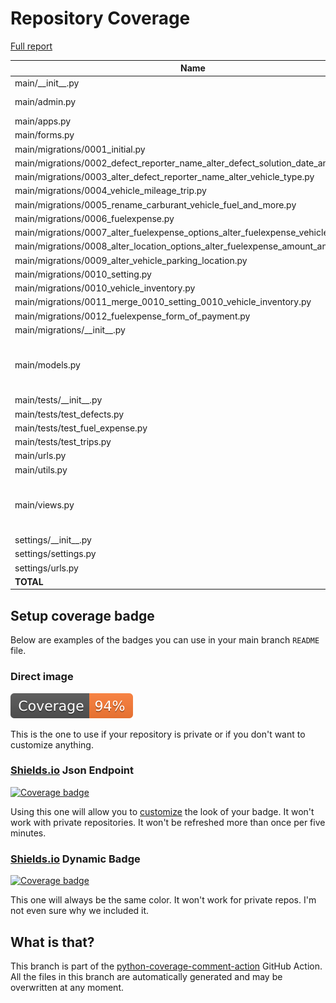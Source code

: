 # Repository Coverage

[Full report](https://htmlpreview.github.io/?https://github.com/protec38/CarBoN/blob/python-coverage-comment-action-data/htmlcov/index.html)

| Name                                                                                      |    Stmts |     Miss |   Cover |   Missing |
|------------------------------------------------------------------------------------------ | -------: | -------: | ------: | --------: |
| main/\_\_init\_\_.py                                                                      |        0 |        0 |    100% |           |
| main/admin.py                                                                             |       45 |        4 |     91% |13, 54, 74-84 |
| main/apps.py                                                                              |        4 |        0 |    100% |           |
| main/forms.py                                                                             |       42 |        0 |    100% |           |
| main/migrations/0001\_initial.py                                                          |        6 |        0 |    100% |           |
| main/migrations/0002\_defect\_reporter\_name\_alter\_defect\_solution\_date\_and\_more.py |        4 |        0 |    100% |           |
| main/migrations/0003\_alter\_defect\_reporter\_name\_alter\_vehicle\_type.py              |        4 |        0 |    100% |           |
| main/migrations/0004\_vehicle\_mileage\_trip.py                                           |        6 |        0 |    100% |           |
| main/migrations/0005\_rename\_carburant\_vehicle\_fuel\_and\_more.py                      |        4 |        0 |    100% |           |
| main/migrations/0006\_fuelexpense.py                                                      |        6 |        0 |    100% |           |
| main/migrations/0007\_alter\_fuelexpense\_options\_alter\_fuelexpense\_vehicle.py         |        5 |        0 |    100% |           |
| main/migrations/0008\_alter\_location\_options\_alter\_fuelexpense\_amount\_and\_more.py  |        5 |        0 |    100% |           |
| main/migrations/0009\_alter\_vehicle\_parking\_location.py                                |        5 |        0 |    100% |           |
| main/migrations/0010\_setting.py                                                          |        5 |        0 |    100% |           |
| main/migrations/0010\_vehicle\_inventory.py                                               |        4 |        0 |    100% |           |
| main/migrations/0011\_merge\_0010\_setting\_0010\_vehicle\_inventory.py                   |        4 |        0 |    100% |           |
| main/migrations/0012\_fuelexpense\_form\_of\_payment.py                                   |        4 |        0 |    100% |           |
| main/migrations/\_\_init\_\_.py                                                           |        0 |        0 |    100% |           |
| main/models.py                                                                            |      154 |        5 |     97% |60, 146, 149, 277, 290 |
| main/tests/\_\_init\_\_.py                                                                |        0 |        0 |    100% |           |
| main/tests/test\_defects.py                                                               |       30 |        0 |    100% |           |
| main/tests/test\_fuel\_expense.py                                                         |       17 |        0 |    100% |           |
| main/tests/test\_trips.py                                                                 |       95 |        0 |    100% |           |
| main/urls.py                                                                              |        3 |        0 |    100% |           |
| main/utils.py                                                                             |       15 |        0 |    100% |           |
| main/views.py                                                                             |      118 |       27 |     77% |30-80, 154-156, 219-221 |
| settings/\_\_init\_\_.py                                                                  |        0 |        0 |    100% |           |
| settings/settings.py                                                                      |       18 |        0 |    100% |           |
| settings/urls.py                                                                          |        4 |        0 |    100% |           |
|                                                                                 **TOTAL** |  **607** |   **36** | **94%** |           |


## Setup coverage badge

Below are examples of the badges you can use in your main branch `README` file.

### Direct image

[![Coverage badge](https://raw.githubusercontent.com/protec38/CarBoN/python-coverage-comment-action-data/badge.svg)](https://htmlpreview.github.io/?https://github.com/protec38/CarBoN/blob/python-coverage-comment-action-data/htmlcov/index.html)

This is the one to use if your repository is private or if you don't want to customize anything.

### [Shields.io](https://shields.io) Json Endpoint

[![Coverage badge](https://img.shields.io/endpoint?url=https://raw.githubusercontent.com/protec38/CarBoN/python-coverage-comment-action-data/endpoint.json)](https://htmlpreview.github.io/?https://github.com/protec38/CarBoN/blob/python-coverage-comment-action-data/htmlcov/index.html)

Using this one will allow you to [customize](https://shields.io/endpoint) the look of your badge.
It won't work with private repositories. It won't be refreshed more than once per five minutes.

### [Shields.io](https://shields.io) Dynamic Badge

[![Coverage badge](https://img.shields.io/badge/dynamic/json?color=brightgreen&label=coverage&query=%24.message&url=https%3A%2F%2Fraw.githubusercontent.com%2Fprotec38%2FCarBoN%2Fpython-coverage-comment-action-data%2Fendpoint.json)](https://htmlpreview.github.io/?https://github.com/protec38/CarBoN/blob/python-coverage-comment-action-data/htmlcov/index.html)

This one will always be the same color. It won't work for private repos. I'm not even sure why we included it.

## What is that?

This branch is part of the
[python-coverage-comment-action](https://github.com/marketplace/actions/python-coverage-comment)
GitHub Action. All the files in this branch are automatically generated and may be
overwritten at any moment.